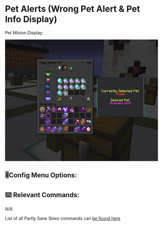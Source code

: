 # Pet Alerts (Wrong Pet Alert & Pet Info Display)

<!-- Feature Description -->


Pet Minion Display:

<img src="/images/pet_minion_display.png" alt="Pet Minion Display" width="750" height="400" style="text-align: center;">
<!-- Feature image -->


## 🎚️Config  Menu Options: 
<!-- Options/toggles in the config menu, and what they do-->


## ⌨️ Relevant Commands:
<!-- Commands to use the feature/associated with the feature-->

*N/A*

List of all Partly Sane Skies commands can [be found here](/pages/commands.md)



